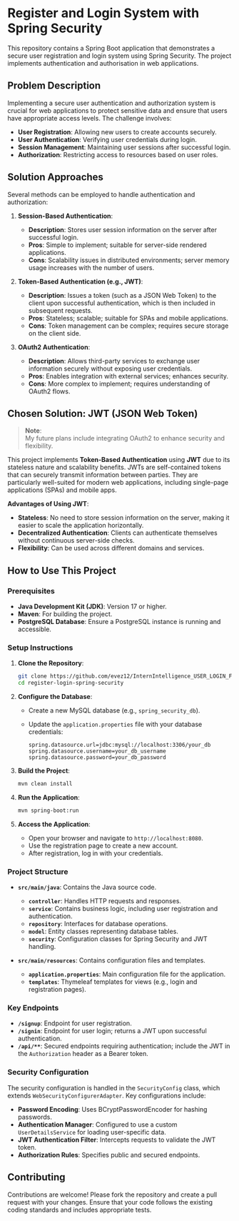 # Register and Login System with Spring Security
This repository contains a Spring Boot application that demonstrates a secure user registration and login system using Spring Security. The project implements authentication and authorisation in web applications.

## Problem Description

Implementing a secure user authentication and authorization system is crucial for web applications to protect sensitive data and ensure that users have appropriate access levels. The challenge involves:

- **User Registration**: Allowing new users to create accounts securely.
- **User Authentication**: Verifying user credentials during login.
- **Session Management**: Maintaining user sessions after successful login.
- **Authorization**: Restricting access to resources based on user roles.

## Solution Approaches

Several methods can be employed to handle authentication and authorization:

1. **Session-Based Authentication**:
   - **Description**: Stores user session information on the server after successful login.
   - **Pros**: Simple to implement; suitable for server-side rendered applications.
   - **Cons**: Scalability issues in distributed environments; server memory usage increases with the number of users.

2. **Token-Based Authentication (e.g., JWT)**:
   - **Description**: Issues a token (such as a JSON Web Token) to the client upon successful authentication, which is then included in subsequent requests.
   - **Pros**: Stateless; scalable; suitable for SPAs and mobile applications.
   - **Cons**: Token management can be complex; requires secure storage on the client side.

3. **OAuth2 Authentication**:
   - **Description**: Allows third-party services to exchange user information securely without exposing user credentials.
   - **Pros**: Enables integration with external services; enhances security.
   - **Cons**: More complex to implement; requires understanding of OAuth2 flows.

## Chosen Solution: JWT (JSON Web Token)
> **Note**:  
> My future plans include integrating OAuth2 to enhance security and flexibility.

This project implements **Token-Based Authentication** using **JWT** due to its stateless nature and scalability benefits. JWTs are self-contained tokens that can securely transmit information between parties. They are particularly well-suited for modern web applications, including single-page applications (SPAs) and mobile apps.

**Advantages of Using JWT**:

- **Stateless**: No need to store session information on the server, making it easier to scale the application horizontally.
- **Decentralized Authentication**: Clients can authenticate themselves without continuous server-side checks.
- **Flexibility**: Can be used across different domains and services.

## How to Use This Project

### Prerequisites

- **Java Development Kit (JDK)**: Version 17 or higher.
- **Maven**: For building the project.
- **PostgreSQL Database**: Ensure a PostgreSQL instance is running and accessible.

### Setup Instructions

1. **Clone the Repository**:

   ```bash
   git clone https://github.com/evez12/InternIntelligence_USER_LOGIN_FUNCTIONALITY.git
   cd register-login-spring-security
   ```

2. **Configure the Database**:

   - Create a new MySQL database (e.g., `spring_security_db`).
   - Update the `application.properties` file with your database credentials:

     ```properties
     spring.datasource.url=jdbc:mysql://localhost:3306/your_db
     spring.datasource.username=your_db_username
     spring.datasource.password=your_db_password
     ```

3. **Build the Project**:

   ```bash
   mvn clean install
   ```

4. **Run the Application**:

   ```bash
   mvn spring-boot:run
   ```

5. **Access the Application**:

   - Open your browser and navigate to `http://localhost:8080`.
   - Use the registration page to create a new account.
   - After registration, log in with your credentials.

### Project Structure

- **`src/main/java`**: Contains the Java source code.
  - **`controller`**: Handles HTTP requests and responses.
  - **`service`**: Contains business logic, including user registration and authentication.
  - **`repository`**: Interfaces for database operations.
  - **`model`**: Entity classes representing database tables.
  - **`security`**: Configuration classes for Spring Security and JWT handling.

- **`src/main/resources`**: Contains configuration files and templates.
  - **`application.properties`**: Main configuration file for the application.
  - **`templates`**: Thymeleaf templates for views (e.g., login and registration pages).

### Key Endpoints

- **`/signup`**: Endpoint for user registration.
- **`/signin`**: Endpoint for user login; returns a JWT upon successful authentication.
- **`/api/**`**: Secured endpoints requiring authentication; include the JWT in the `Authorization` header as a Bearer token.

### Security Configuration

The security configuration is handled in the `SecurityConfig` class, which extends `WebSecurityConfigurerAdapter`. Key configurations include:

- **Password Encoding**: Uses BCryptPasswordEncoder for hashing passwords.
- **Authentication Manager**: Configured to use a custom `UserDetailsService` for loading user-specific data.
- **JWT Authentication Filter**: Intercepts requests to validate the JWT token.
- **Authorization Rules**: Specifies public and secured endpoints.

## Contributing

Contributions are welcome! Please fork the repository and create a pull request with your changes. Ensure that your code follows the existing coding standards and includes appropriate tests.

